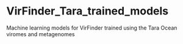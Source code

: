 # VirFinder_Tara_trained_models
Machine learning models for VirFinder trained using the Tara Ocean viromes and metagenomes
